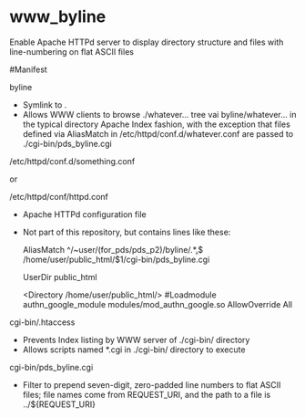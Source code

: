 # www_byline
Enable Apache HTTPd server to display directory structure and files with line-numbering on flat ASCII files


#Manifest

byline

- Symlink to .
- Allows WWW clients to browse ./whatever... tree vai byline/whatever...
  in the typical directory Apache Index fashion, with the exception that
  files defined via AliasMatch in /etc/httpd/conf.d/whatever.conf are
  passed to ./cgi-bin/pds_byline.cgi


/etc/httpd/conf.d/something.conf

  or

/etc/httpd/conf/httpd.conf

- Apache HTTPd configuration file
- Not part of this repository, but contains lines like these:

    AliasMatch ^/~user/(for_pds/pds_p2)/byline/.*[.](asc|cat|lbl|tab|txt)$ /home/user/public_html/$1/cgi-bin/pds_byline.cgi

    UserDir public_html

    <Directory /home/user/public_html/>
        #Loadmodule authn_google_module modules/mod_authn_google.so
        AllowOverride All
    </Directory>


cgi-bin/.htaccess

- Prevents Index listing by WWW server of ./cgi-bin/ directory
- Allows scripts named *.cgi in ./cgi-bin/ directory to execute


cgi-bin/pds_byline.cgi

- Filter to prepend seven-digit, zero-padded line numbers to flat ASCII
  files; file names come from REQUEST_URI, and the path to a file is
  ../${REQUEST_URI}

